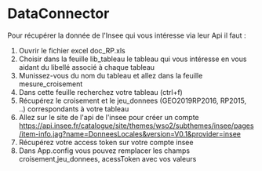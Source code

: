 # DataConnector

Pour récupérer la donnée de l'Insee qui vous intéresse via leur Api il faut :
1) Ouvrir le fichier excel doc_RP.xls
2) Choisir dans la feuille lib_tableau le tableau qui vous intéresse en vous aidant du libellé associé à chaque tableau
3) Munissez-vous du nom du tableau et allez dans la feuille mesure_croisement
4) Dans cette feuille recherchez votre tableau (ctrl+f)
5) Récupérez le croisement et le jeu_donnees (GEO2019RP2016, RP2015, ..) correspondants à votre tableau
6) Allez sur le site de l'api de l'insee pour créer un compte https://api.insee.fr/catalogue/site/themes/wso2/subthemes/insee/pages/item-info.jag?name=DonneesLocales&version=V0.1&provider=insee
7) Récupérez votre access token sur votre compte insee
8) Dans App.config vous pouvez remplacer les champs croisement,jeu_donnees, acessToken avec vos valeurs
